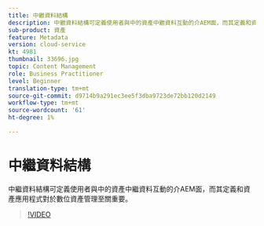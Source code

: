```yaml
---
title: 中繼資料結構
description: 中繼資料結構可定義使用者與中的資產中繼資料互動的介AEM面，而其定義和資產應用程式對於數位資產管理至關重要。
sub-product: 資產
feature: Metadata
version: cloud-service
kt: 4981
thumbnail: 33696.jpg
topic: Content Management
role: Business Practitioner
level: Beginner
translation-type: tm+mt
source-git-commit: d9714b9a291ec3ee5f3dba9723de72bb120d2149
workflow-type: tm+mt
source-wordcount: '61'
ht-degree: 1%

---
```



# 中繼資料結構

中繼資料結構可定義使用者與中的資產中繼資料互動的介AEM面，而其定義和資產應用程式對於數位資產管理至關重要。

>[!VIDEO](https://video.tv.adobe.com/v/33696/?quality=12&learn=on&hidetitle=true)
